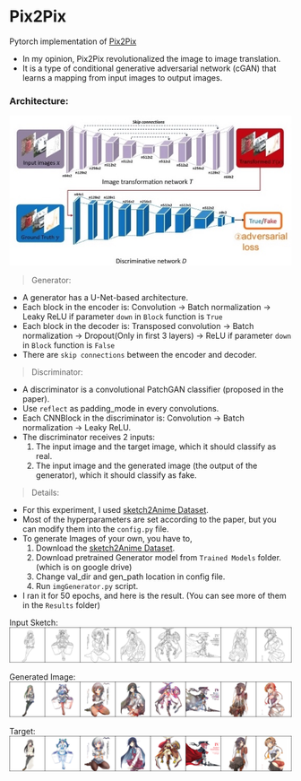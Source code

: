 # Pix2Pix

Pytorch implementation of [Pix2Pix](https://arxiv.org/abs/1611.07004)

- In my opinion, Pix2Pix revolutionalized the image to image translation.
-  It is a type of conditional generative adversarial network (cGAN) that learns a mapping from input images to output images.

### Architecture:

![Architecture](https://github.com/Vrushank264/GANs-PyTorch/blob/main/Pix2pix/pix2pix_architecture.jpg)

>Generator:
- A generator has a U-Net-based architecture.
- Each block in the encoder is: Convolution -> Batch normalization -> Leaky ReLU if parameter ``down`` in ``Block`` function is `True`
- Each block in the decoder is: Transposed convolution -> Batch normalization -> Dropout(Only in first 3 layers) -> ReLU if parameter ``down`` in ``Block`` function is `False`
- There are `skip connections` between the encoder and decoder.

>Discriminator:

- A discriminator is a convolutional PatchGAN classifier (proposed in the paper).
- Use `reflect` as padding_mode in every convolutions.
- Each CNNBlock in the discriminator is: Convolution -> Batch normalization -> Leaky ReLU.
- The discriminator receives 2 inputs:
    1. The input image and the target image, which it should classify as real.
    2. The input image and the generated image (the output of the generator), which it should classify as fake.

> Details:

- For this experiment, I used [sketch2Anime Dataset](https://www.kaggle.com/ktaebum/anime-sketch-colorization-pair).
- Most of the hyperparameters are set according to the paper, but you can modify them into the `config.py` file.
- To generate Images of your own, you have to,
    1. Download the [sketch2Anime Dataset](https://www.kaggle.com/ktaebum/anime-sketch-colorization-pair).
    2. Download pretrained Generator model from `Trained Models` folder. (which is on google drive)
    3. Change val_dir and gen_path location in config file.
    4. Run `imgGenerator.py` script.
- I ran it for 50 epochs, and here is the result. (You can see more of them in the `Results` folder)

Input Sketch:
![Input sketch](https://github.com/Vrushank264/GANs-PyTorch/blob/main/Pix2pix/Results/input_2.png)

Generated Image:
![Generated Image](https://github.com/Vrushank264/GANs-PyTorch/blob/main/Pix2pix/Results/generated_2.png)

Target:
![Target](https://github.com/Vrushank264/GANs-PyTorch/blob/main/Pix2pix/Results/label_2.png)
